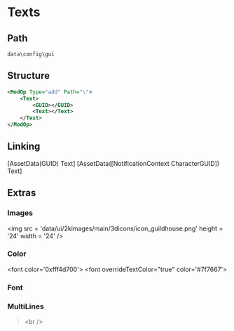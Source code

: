 # Texts

## Path

```data\config\gui```

## Structure

```xml
<ModOp Type="add" Path="\">
    <Text>
        <GUID></GUID>
        <Text></Text>
    </Text>
</ModOp>
```

## Linking

[AssetData(GUID) Text]
[AssetData([NotificationContext CharacterGUID]) Text]

## Extras

### Images
&lt;img src = 'data/ui/2kimages/main/3dicons/icon_guildhouse.png' height = '24' width = '24' /&gt;

### Color
&lt;font color='0xfff4d700'&gt;
&lt;font overrideTextColor="true" color='#7f7667'&gt;
### Font

### MultiLines

> &lt;br /&gt;